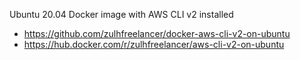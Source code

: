 Ubuntu 20.04 Docker image with AWS CLI v2 installed

- https://github.com/zulhfreelancer/docker-aws-cli-v2-on-ubuntu
- https://hub.docker.com/r/zulhfreelancer/aws-cli-v2-on-ubuntu

